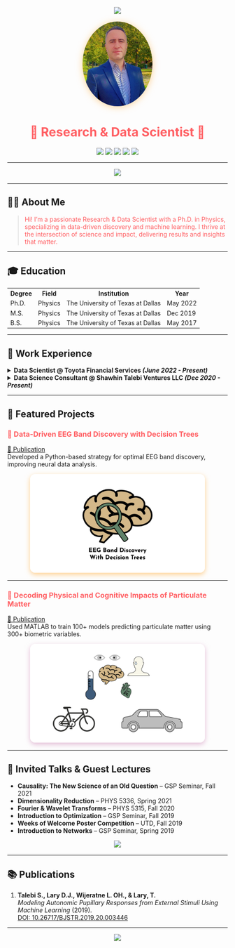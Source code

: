 <!-- Enhanced, Stylish, and Colorful README.md with a Sunset (Orange/Purple) Theme and Profile Picture -->

<p align="center">
  <img src="https://capsule-render.vercel.app/api?type=waving&color=FFB347,FF5E62&height=120&section=header"/>
</p>

<p align="center">
  <img src="assets/img/headshot_circle.jpeg" width="160" style="border-radius: 50%; box-shadow: 0 2px 16px #FFB34788;" alt="Profile Picture"/>
</p>

<h1 align="center" style="color:#FF5E62;">🌅 Research & Data Scientist 🌅</h1>

<p align="center">
  <img src="https://img.shields.io/badge/Python-FFB347?style=for-the-badge&logo=python&logoColor=white"/>
  <img src="https://img.shields.io/badge/SQL-FF5E62?style=for-the-badge&logo=postgresql&logoColor=white"/>
  <img src="https://img.shields.io/badge/AWS-FFA07A?style=for-the-badge&logo=amazonaws&logoColor=white"/>
  <img src="https://img.shields.io/badge/Snowflake-D291BC?style=for-the-badge&logo=snowflake&logoColor=white"/>
  <img src="https://img.shields.io/badge/MATLAB-FF6F91?style=for-the-badge&logo=mathworks&logoColor=white"/>
</p>

---

<p align="center">
  <img src="https://readme-typing-svg.demolab.com?font=Fira+Code&duration=2500&pause=700&color=FF5E62&center=true&vCenter=true&repeat=true&width=435&lines=Data+Driven+Discovery;Machine+Learning+%7C+AI+%7C+Research;Real+World+Impact;Turning+Data+into+Value" />
</p>

---

## 🧑‍🔬 About Me

> <span style="color:#FF5E62">Hi! I’m a passionate Research & Data Scientist with a Ph.D. in Physics, specializing in data-driven discovery and machine learning. I thrive at the intersection of science and impact, delivering results and insights that matter.</span>

---

## 🎓 Education

<table>
  <tr>
    <th>Degree</th>
    <th>Field</th>
    <th>Institution</th>
    <th>Year</th>
  </tr>
  <tr>
    <td>Ph.D.</td>
    <td>Physics</td>
    <td>The University of Texas at Dallas</td>
    <td>May 2022</td>
  </tr>
  <tr>
    <td>M.S.</td>
    <td>Physics</td>
    <td>The University of Texas at Dallas</td>
    <td>Dec 2019</td>
  </tr>
  <tr>
    <td>B.S.</td>
    <td>Physics</td>
    <td>The University of Texas at Dallas</td>
    <td>May 2017</td>
  </tr>
</table>

---

## 💼 Work Experience

<details>
  <summary><b>Data Scientist @ Toyota Financial Services <em>(June 2022 - Present)</em></b></summary>
  <ul>
    <li>🛠️ Identified & resolved a critical missing step in the data pipeline, affecting 70%+ of active accounts.</li>
    <li>🚀 Redeveloped loan originations model, boosting performance by 50% and saving $1M in potential losses.</li>
  </ul>
</details>

<details>
  <summary><b>Data Science Consultant @ Shawhin Talebi Ventures LLC <em>(Dec 2020 - Present)</em></b></summary>
  <ul>
    <li>🧬 Led analytics for a pioneering study of 300+ biometric variables in live-fire training scenarios.</li>
    <li>🤖 Applied unsupervised deep learning to ICU data, discovering new sepsis sub-phenotypes.</li>
  </ul>
</details>

---

## 🚀 Featured Projects

### <span style="color:#FF5E62">🧠 Data-Driven EEG Band Discovery with Decision Trees</span>
[📄 Publication](https://www.mdpi.com/1424-8220/22/8/3048)  
Developed a Python-based strategy for optimal EEG band discovery, improving neural data analysis.

<p align="center">
  <img src="/assets/img/eeg_band_discovery.jpeg" width="400" alt="EEG Band Discovery" style="border-radius:12px; box-shadow:0 4px 12px #FFB34799;"/>
</p>

---

### <span style="color:#FF5E62">🚴 Decoding Physical and Cognitive Impacts of Particulate Matter</span>
[📄 Publication](https://www.mdpi.com/1424-8220/22/11/4240)  
Used MATLAB to train 100+ models predicting particulate matter using 300+ biometric variables.

<p align="center">
  <img src="/assets/img/bike_study.jpeg" width="400" alt="Bike Study" style="border-radius:12px; box-shadow:0 4px 12px #D291BC99;"/>
</p>

---

## 🎤 Invited Talks & Guest Lectures

- <b>Causality: The New Science of an Old Question</b> – GSP Seminar, Fall 2021
- <b>Dimensionality Reduction</b> – PHYS 5336, Spring 2021
- <b>Fourier & Wavelet Transforms</b> – PHYS 5315, Fall 2020
- <b>Introduction to Optimization</b> – GSP Seminar, Fall 2019
- <b>Weeks of Welcome Poster Competition</b> – UTD, Fall 2019
- <b>Introduction to Networks</b> – GSP Seminar, Spring 2019

<p align="center">
  <a href="https://www.youtube.com/channel/UCa9gErQ9AE5jT2DZLjXBIdA"><img src="https://img.shields.io/badge/%F0%9F%93%BA%20YouTube-Data%20Science-FF5E62?logo=youtube&style=for-the-badge"/></a>
</p>

---

## 📚 Publications

1. **Talebi S., Lary D.J., Wijeratne L. OH., & Lary, T.**  
   <i>Modeling Autonomic Pupillary Responses from External Stimuli Using Machine Learning</i> (2019).  
   [DOI: 10.26717/BJSTR.2019.20.003446](https://doi.org/10.26717/BJSTR.2019.20.003446)

---

<p align="center">
  <img src="https://capsule-render.vercel.app/api?type=waving&color=FFB347,FF5E62&height=120&section=footer"/>
</p>

